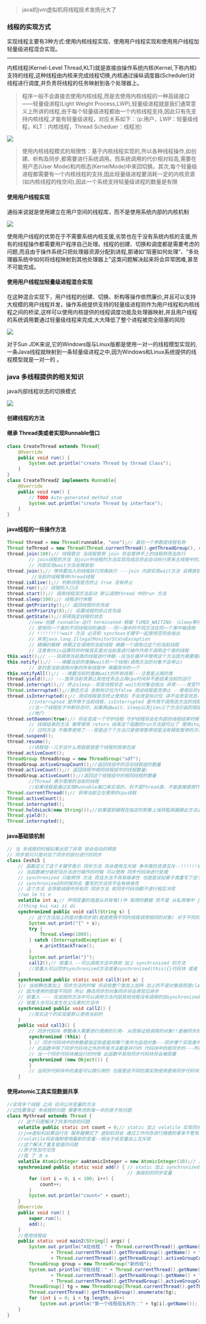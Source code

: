 
> java的jvm虚拟机将线程技术发扬光大了

### 线程的实现方式

实现线程主要有3种方式:使用内核线程实现、使用用户线程实现和使用用户线程加轻量级进程混合实现。

------------

内核线程(Kernel-Level Thread,KLT)就是直接由操作系统内核(Kernel,下称内核)支持的线程,这种线程由内核来完成线程切换,内核通过操纵调度器(Scheduler)对线程进行调度,并负责将线程的任务映射到各个处理器上。

> 程序一般不会直接去使用内核线程,而是去使用内核线程的一种高级接口——轻量级进程(Light Weight Process,LWP),轻量级进程就是我们通常意义上所讲的线程,由于每个轻量级进程都由一个内核线程支持,因此只有先支持内核线程,才能有轻量级进程，对应关系如下：（p:用户，LWP：轻量级线程，KLT：内核线程，Thread Scheduer：线程池）

![](../blogimg/javathread/1.png)

> 使用内核线程模式的局限性：基于内核线程实现的,所以各种线程操作,如创建、析构及同步,都需要进行系统调用。而系统调用的代价相对较高,需要在用户态(User Mode)和内核态(KernelMode)中来回切换。其次,每个轻量级进程都需要有一个内核线程的支持,因此轻量级进程要消耗一定的内核资源(如内核线程的栈空间),因此一个系统支持轻量级进程的数量是有限

#### 使用用户线程实现

通俗来说就是使用建立在用户空间的线程库，而不是使用系统内部的内核机制   

![](../blogimg/javathread/2.png)

使用用户线程的优势在于不需要系统内核支援,劣势也在于没有系统内核的支援,所有的线程操作都需要用户程序自己处理。线程的创建、切换和调度都是需要考虑的问题,而且由于操作系统只把处理器资源分配到进程,那诸如“阻塞如何处理”、“多处理器系统中如何将线程映射到其他处理器上”这类问题解决起来将会异常困难,甚至不可能完成。

#### 使用用户线程加轻量级进程混合实现

在这种混合实现下，用户线程的创建、切换、析构等操作依然廉价,并且可以支持大规模的用户线程并发，操作系统提供支持的轻量级进程则作为用户线程和内核线程之间的桥梁,这样可以使用内核提供的线程调度功能及处理器映射,并且用户线程的系统调用要通过轻量级线程来完成,大大降低了整个进程被完全阻塞的风险

![](../blogimg/javathread/3.png)

对于Sun JDK来说,它的Windows版与Linux版都是使用一对一的线程模型实现的,一条Java线程就映射到一条轻量级进程之中,因为Windows和Linux系统提供的线程模型就是一对一的 。

### java 多线程提供的相关知识

java内部线程状态的切换模式

![](blogimg/javathread/4.png)

#### 创建线程的方法

#### 继承 Thread类或者实现Runnable借口

```java
class CreateThread extends Thread{
	@Override
	public void run() {
		System.out.println("create Thread by thread Class");
	}
}
class CreateThread2 implements Runnable{
	@Override
	public void run() {
		// TODO Auto-generated method stub
		System.out.println("create Thread by interface");
	}
}
```

#### java线程的一些操作方法

```java
Thread thread = new Thread(runnable, "one");// 最后一个参数是线程名称
Thread teThread = new Thread(Thread.currentThread().getThreadGroup(), runnable, "123");// 第一个参数传入的线程名称
thread.join(100);// 线程联合 当线程使用 join 将会暂停手上的线程转而去执行
		// join线程的方法 当join中线程的方法实现完成后将会自动执行原来主线程中的方法
		// 内部实现wait方法会释放锁
thread.join();// 等待要加入的线程执行完再执行 ---join 内部实现wait方法 会释放锁 作用等待线程对象销毁(sleep 方法将会到之相关的县城被占用)
	     //当前的线程等待thread线程
thread.isAlive();// 判断线程是否终止 true 没有终止
thread.run();// 线程的入口点
thread.start();// 调用线程润方法启动 默认调用thread 中的run 方法
thread.sleep(100);// 线程进行休眠
thread.getPriority();// 返回线程的优先级
thread.setPriority(8);// 设置线程的抢占优先级
thread.getState();//获得指定线程的状态
		//new-创建 runnable-运行 terminated-销毁 TiMED_WAITING-（sleep等待状态) blocked-（等待锁状态） waiting-（使用wait之后的状态）
		// 使用同一个类的不同线程间的通信---同一类中的不同方法在同一个类中被调用
		// !!!!!!!!!wait 方法 必须和 synchxxx关键字一起使用否则会抛出
		// 异常java.lang.IllegalMonitorStateException
		// 精确的解释 休眠正在调用的当前线程 唤醒一个调用过这个的当前线程
		// 注意有this运算符的时候其实是对当前类进行操作作用于调用这个类的线程
this.wait();// ---将调用当前类的线程进行休眠--应当在循环中使用这个方法因为需要循环检测 <span> </span>// 指的是调用这个方法的一个线程进行休眠而其他的不惊醒休眠 <span> </span>this.wait(10000);// 将调用当前类的线程只进行休眠1s
this.notify();// ---唤醒当前的类被wait的一个线程(调用方法的对象不会停止)
		// 是的是当前调用对象的所有线程中 唤醒其中的一个
this.notifyAll();// --唤醒当前的类被wait的所有线程---注意是占用的类
thread.yield();// ---放弃当前资源让其他任务去占用cpu时间并不是结束当前的运行
thread.interrupt();// 终止sleep--改变线程状态 wait的对象会抛出 异常----改变Thread.isTnterrupted();的状态
Thread.interrupted();//静态方法 会制标识位为false 测试线程是否停止 --使用后将会改变状态 ---这个方法只有一个使用的方法就是使用sleep+interupted抛出异常
thread.isInterrupted();// 测试线程是否终止使用后 不会改变标识位 讲不会改变状态-判断是否使用了interrupted
		//interrupted 是作用于当前线程，isInterrupted 是作用于调用该方法的线程对象所对应的线程。（线程对象对应的线程不一定是当前运行的线程。例如我们可以在A线程中去调用B线程对象的isInterrupted方法。）
		//当一个线程处于中断状态时，如果再由wait、sleep以及jion三个方法引起的阻塞，那么JVM会将线程的中断标志重新设置为false，并抛出一个InterruptedException异常，然后开发人员可以中断状态位“的本质作用-----就是程序员根据try-catch功能块捕捉jvm抛出的InterruptedException异常来做各种处理，比如如何退出线程。
		//地门
thread.setDaemon(true);// 将会变成一个守护线程 守护线程将会在外部的线程结束时候自动的结束
		// 线程结束的方法 推荐使用 return 结束这个函数的run方法就可以了 使用stop可能会发生不可预料的结果
		// 过时方法 不推荐使用了---但是这个个方法只是使用暂停但是没有释放暂停的方法
thread.suspend();
thread.resume();
		//线程组--几乎没什么用就是就是个线程的简单包装
thread.activeCount();
ThreadGroup threadGroup = new ThreadGroup("sdf");
threadGroup.activeGroupCount();//返回线组中的活动线程组的数量
thread.activeCount();//	返回线程中相同线程组中的线程数量;
threadGroup.activeCount();//返回这个线程组中的相同线程的数量
		//Thread 表示使用的当前的线程
		//如果线程是通过实现Runnable接口来实现的，则不是Thread类，不能直接使用Thread.xxxxx，
Thread.currentThread();// 获得当前正在使用的cpu线程	
Thread.activeCount();
Thread.interrupted();
Thread.holdsLock(new String());//如果當前線程在指定的對象上保持監視器鎖此方法返回true。
Thread.yield();
Thread.interrupted();
```

#### java基础锁机制

```java
// 当 多线程的时候如果出现了异常 锁会自动的释放
// 同步锁只只是对加了同步的部分进行的同步
class Ceshi5 {
	// 函数定义了这个关键字表示 同步方法 将会使用互斥锁 争夺类的资源互斥--!!!!!!但是要保证同的线程使用的是相同的类引用
	// 当函数被分装好没办法进行操作的时候 可以使用 同步代码块进行处理
	// synchronized 只能修饰 方法 而且方法不具有继承性 也就是说如果子类重写了这个方法 并且没有在动态的加上
	// synchronized的时候将会 重写的方法将不会有继承性
	// 这个方法 会导致线程中所有的 同步方法 和同步代码块都不进行相互冲突
	//wo le ti e
	volatile int a;// 声明变量的值是从共有堆()中 取得的数据 而不是 从私用堆中 jvm在server模式下  为实现效率没有同步共有私有堆的数据--死记着
	//thing kui nai zi di
	synchronized public void call(String s) {
		// 这个方法加上的是对象同步锁(就是使用不同的线程调用相同的对象) 对于不同的对象 他们之间的synchronized 是没有区别的
		System.out.print("{" + s);
		try {
			Thread.sleep(1000);
		} catch (InterruptedException e) {
			e.printStackTrace();
		}
		System.out.println("}");
		call2();// 锁重入 --可以调用方法中其他 加上 synchronized 的方法
		//锁重入可以同步synchronized方法或者synchronized(this){}代码块 或者 相同对象的synchronized(xx){}代码块
	}
	synchronized public static void call3(int a) {
	}// 当给静态类加上 同步方法的时候 将会给整个类加上加持 加上的不是对象锁而是class类锁 因为静态方法 全局位以可以通过类名直接使用
	// 因为使用的锁是不同的 所以 静态同步的对象同步将会表现位异步
	// 锁重入 --- 在加锁的方法中可以调用方法内部其他线程没有调用的加synchronized的方法
	// 锁重入也可以发生在父元素的方法中
	synchronized public void call2() {
		//其实这个的实现是默认使用当前的
	}
	public void call3() {
		// 同步代码块 参数串入需要进行调用的引用- 从而保证锁调用的对象!!是被同步的
		synchronized (this) {
		} // 同步代码块中的参数是指定到底是将哪个类作为监视对象---同步哪个实现类中的对象
		// 此函数中除了同步代码块之外的所有方法都是并行的 代码块中的是同步的---所以 当发生竞争的时候代码将会先运行其他的东西然后在运行此方法
		// 当一个同步代码块被运行的时候 此函数中其他同步代码块将会被阻塞
		synchronized (new Object()) {
		}
		// 当同步代码块中的类是可以跨引用的 也就是说不同的类实例使用使用同步代码块中的一个属性将会保持同步
	}
```

#### 使用atomic工具实现数据共享

```java
//实现多个线程 之间 访问公共变量的方法
//记住要保证 多线程的问题 需要考虑到每一步的原子性问题
class Mythread extends Thread {
	// 这个只是解决了共享内存的问题
	volatile public static int count = 0;// static 加上 volatile 实现同步变量 实现变量的可见性
	//jvm虚拟机如果运行在 服务器模式下 虚拟机将会 通过工作内存进行随便的拿来不管有没有别人正在使用改变数值
	//volatile将会强制使用最新的变量--相当于给变量加上互斥锁
	//这个解决了重复赋值的问题
	//原子性加可见性
	//我 了 太 e
	volatile AtomicInteger aaAtomicInteger = new AtomicInteger(10);// 声明原子性的变量可以实现原子性
	synchronized public static void add() { // static 加上 synchronized 实现 class
											// 类级别的同步变量
		for (int i = 0; i < 100; i++) {
			count++;
		}
		System.out.println("count=" + count);
	}
	@Override
	public void run() {
		super.run();
		add();
	}
	//使用线程组
	public static void main2(String[] args) {
		System.out.println("A处线程：" + Thread.currentThread().getName() + ", 所属线程："
				+ Thread.currentThread().getThreadGroup().getName() + ", 组中有线程组数量："
				+ Thread.currentThread().getThreadGroup().activeGroupCount());
		ThreadGroup group = new ThreadGroup("新的组");
		System.out.println("B处线程：" + Thread.currentThread().getName() + ", 所属线程："
				+ Thread.currentThread().getThreadGroup().getName() + ", 组中有线程组数量："
				+ Thread.currentThread().getThreadGroup().activeGroupCount());
		ThreadGroup[] tg = new ThreadGroup[Thread.currentThread().getThreadGroup().activeGroupCount()];
		Thread.currentThread().getThreadGroup().enumerate(tg);
		for (int i = 0; i < tg.length; i++)
			System.out.println("第一个线程组名称为：" + tg[i].getName());
	}
}
```

